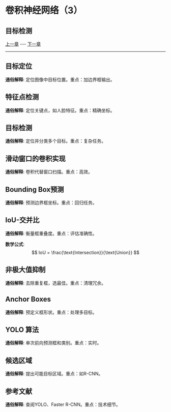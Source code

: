 # 卷积神经网络（3）

## 目标检测

[上一章](4.convolutionalNeuralNetwork-2.md) --- [下一章](4.convolutionalNeuralNetwork-4.md)

---

## 目标定位

**通俗解释**: 定位图像中目标位置。重点：加边界框输出。

## 特征点检测

**通俗解释**: 定位关键点，如人脸特征。重点：精确坐标。

## 目标检测

**通俗解释**: 定位并分类多个目标。重点：复杂任务。

## 滑动窗口的卷积实现

**通俗解释**: 卷积代替窗口扫描。重点：高效。

## Bounding Box预测

**通俗解释**: 预测边界框坐标。重点：回归任务。

## IoU-交并比

**通俗解释**: 衡量框重叠度。重点：评估准确性。

**数学公式**:
$$
IoU = \frac{\text{Intersection}}{\text{Union}}
$$

## 非极大值抑制

**通俗解释**: 去除重复框，选最佳。重点：清理冗余。

## Anchor Boxes

**通俗解释**: 预定义框形状。重点：处理多目标。

## YOLO 算法

**通俗解释**: 单次前向预测框和类别。重点：实时。

## 候选区域

**通俗解释**: 提出可能目标区域。重点：如R-CNN。

## 参考文献

**通俗解释**: 查阅YOLO、Faster R-CNN。重点：技术细节。